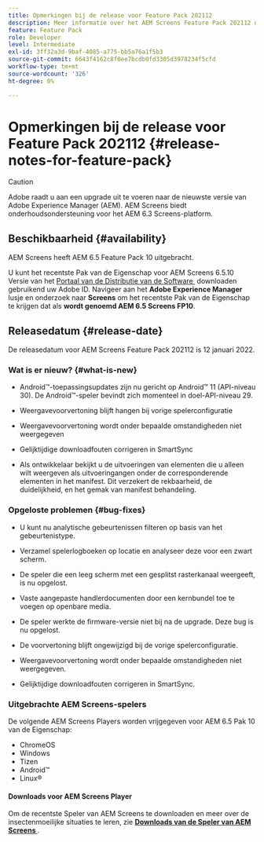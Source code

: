 ```yaml
---
title: Opmerkingen bij de release voor Feature Pack 202112
description: Meer informatie over het AEM Screens Feature Pack 202112 dat op 12 januari 2022 werd uitgebracht.
feature: Feature Pack
role: Developer
level: Intermediate
exl-id: 3ff32a3d-9baf-4085-a775-bb5a76a1f5b3
source-git-commit: 6643f4162c8f0ee7bcdb0fd3305d3978234f5cfd
workflow-type: tm+mt
source-wordcount: '326'
ht-degree: 0%

---
```


# Opmerkingen bij de release voor Feature Pack 202112 {#release-notes-for-feature-pack}

>[!CAUTION]
>Adobe raadt u aan een upgrade uit te voeren naar de nieuwste versie van Adobe Experience Manager (AEM). AEM Screens biedt onderhoudsondersteuning voor het AEM 6.3 Screens-platform.

## Beschikbaarheid {#availability}

AEM Screens heeft AEM 6.5 Feature Pack 10 uitgebracht.

U kunt het recentste Pak van de Eigenschap voor AEM Screens 6.5.10 Versie van het [&#x200B; Portaal van de Distributie van de Software &#x200B;](https://experience.adobe.com/#/downloads/content/software-distribution/en/aem.html) downloaden gebruikend uw Adobe ID. Navigeer aan het **Adobe Experience Manager** lusje en onderzoek naar **Screens** om het recentste Pak van de Eigenschap te krijgen dat als **wordt genoemd AEM 6.5 Screens FP10**.

## Releasedatum {#release-date}

De releasedatum voor AEM Screens Feature Pack 202112 is 12 januari 2022.

### Wat is er nieuw? {#what-is-new}

* Android™-toepassingsupdates zijn nu gericht op Android™ 11 (API-niveau 30). De Android™-speler bevindt zich momenteel in doel-API-niveau 29.

* Weergavevoorvertoning blijft hangen bij vorige spelerconfiguratie

* Weergavevoorvertoning wordt onder bepaalde omstandigheden niet weergegeven

* Gelijktijdige downloadfouten corrigeren in SmartSync

* Als ontwikkelaar bekijkt u de uitvoeringen van elementen die u alleen wilt weergeven als uitvoeringangen onder de corresponderende elementen in het manifest. Dit verzekert de rekbaarheid, de duidelijkheid, en het gemak van manifest behandeling.

### Opgeloste problemen {#bug-fixes}

* U kunt nu analytische gebeurtenissen filteren op basis van het gebeurtenistype.

* Verzamel spelerlogboeken op locatie en analyseer deze voor een zwart scherm.

* De speler die een leeg scherm met een gesplitst rasterkanaal weergeeft, is nu opgelost.

* Vaste aangepaste handlerdocumenten door een kernbundel toe te voegen op openbare media.

* De speler werkte de firmware-versie niet bij na de upgrade. Deze bug is nu opgelost.

* De voorvertoning blijft ongewijzigd bij de vorige spelerconfiguratie.

* Weergavevoorvertoning wordt onder bepaalde omstandigheden niet weergegeven.

* Gelijktijdige downloadfouten corrigeren in SmartSync.

### Uitgebrachte AEM Screens-spelers

De volgende AEM Screens Players worden vrijgegeven voor AEM 6.5 Pak 10 van de Eigenschap:

* ChromeOS
* Windows
* Tizen
* Android™
* Linux®

#### Downloads voor AEM Screens Player

Om de recentste Speler van AEM Screens te downloaden en meer over de insectenmoeilijke situaties te leren, zie **[Downloads van de Speler van AEM Screens &#x200B;](https://download.macromedia.com/screens/index.html)**.
